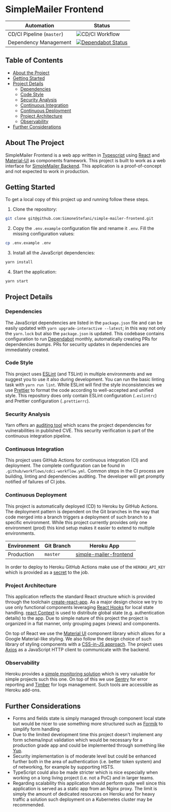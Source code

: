# SimpleMailer Frontend

| Automation                | Status                                                                                                                                         |
| ------------------------- | ---------------------------------------------------------------------------------------------------------------------------------------------- |
| CD/CI Pipeline (`master`) | ![CD/CI Workflow](https://github.com/SimoneStefani/simple-mailer-frontend/workflows/CD/CI%20Workflow/badge.svg)                                |
| Dependency Management     | [![Dependabot Status](https://api.dependabot.com/badges/status?host=github&repo=SimoneStefani/simple-mailer-frontend)](https://dependabot.com) |

## Table of Contents

- [About the Project](#about-the-project)
- [Getting Started](#getting-started)
- [Project Details](#project-details)
  - [Dependencies](#dependencies)
  - [Code Style](#code-style)
  - [Security Analysis](#security-analysis)
  - [Continuous Integration](#continuous-integration)
  - [Continuous Deployment](#continuous-deployment)
  - [Project Architecture](#project-architecture)
  - [Observability](#observability)
- [Further Considerations](#further-considerations)

## About The Project

SimpleMailer Frontend is a web app written in [Typescript](https://www.typescriptlang.org) using [React](https://reactjs.org/) and [Material-UI](https://material-ui.com) as components framework. This project is built to work as a web interface for [SimpleMailer Backend](https://github.com/SimoneStefani/simple-mailer-backend). This application is a proof-of-concept and not expected to work in production.

## Getting Started

To get a local copy of this project up and running follow these steps.

1. Clone the repository:

```sh
git clone git@github.com:SimoneStefani/simple-mailer-frontend.git
```

2. Copy the `.env.example` configuration file and rename it `.env`. Fill the missing configuration values:

```sh
cp .env.example .env
```

3. Install all the JavaScript dependencies:

```sh
yarn install
```

4. Start the application:

```sh
yarn start
```

## Project Details

### Dependencies

The JavaScript dependencies are listed in the `package.json` file and can be easily updated with `yarn upgrade-interactive --latest`; in this way not only the `yarn.lock` but also the `package.json` is updated. This codebase contains configuration to run [Dependabot](https://dependabot.com/) monthly, automatically creating PRs for dependencies _bumps_. PRs for security updates in dependencies are immediately created.

### Code Style

This project uses [ESLint](https://eslint.org/) (and TSLint) in multiple environments and we suggest you to use it also during development. You can run the basic linting task with `yarn run lint`. While ESLint will find the style inconsistencies we use [Prettier](https://prettier.io/) to format the code according to well-accepted and unified style. This repository does only contain ESLint configuration (`.eslintrc`) and Prettier configuration (`.prettierrc`).

### Security Analysis

Yarn offers an [auditing tool](https://yarnpkg.com/lang/en/docs/cli/audit/) which scans the project dependencies for vulnerabilities in published CVE. This security verification is part of the continuous integration pipeline.

### Continuous Integration

This project uses GitHub Actions for continuous integration (CI) and deployment. The complete configuration can be found in `.github/workflows/cdci-workflow.yml`. Common steps in the CI process are building, linting and dependencies auditing. The developer will get promptly notified of failures of CI jobs.

### Continuous Deployment

This project is automatically deployed (CD) to Heroku by GitHub Actions. The deployment pattern is dependent on the Git branches in the way that code merged into a branch triggers a deployment of such branch to a specific environment. While this project currently provides only one environment (prod) this kind setup makes it easier to extend to multiple environments.

| Environment | Git Branch | Heroku App                                                                         |
| ----------- | ---------- | ---------------------------------------------------------------------------------- |
| Production  | `master`   | [simple-mailer-frontend](https://dashboard.heroku.com/apps/simple-mailer-frontend) |

In order to deploy to Heroku GitHub Actions make use of the `HEROKU_API_KEY` which is provided as a [secret](https://help.github.com/en/github/automating-your-workflow-with-github-actions/virtual-environments-for-github-actions#creating-and-using-secrets-encrypted-variables) to the job.

### Project Architecture

This application reflects the standard React structure which is provided through the toolchain [create-react-app](https://facebook.github.io/create-react-app/docs/getting-started). As a major design choice we try to use only functional components leveraging [React Hooks](https://reactjs.org/docs/hooks-intro.html) for local state handling. [react Context](https://reactjs.org/docs/context.html) is used to distribute global state (e.g. authentication details) to the app. Due to simple nature of this project the project is organized in a flat manner, only grouping pages (views) and components.

On top of React we use the [Material UI](https://material-ui.com/) component library which allows for a Google Material-like styling. We also follow the design choice of such library of styling components with a [CSS-in-JS approach](https://material-ui.com/styles/basics/). The project uses [Axios](https://github.com/axios/axios) as a JavaScript HTTP client to communicate with the backend.

### Observability

Heroku provides a [simple monitoring solution](https://devcenter.heroku.com/categories/monitoring-metrics) which is very valuable for simple projects such this one. On top of this we use [Sentry](https://sentry.io/) for error reporting and [Timber](https://timber.io/) for logs management. Such tools are accessible as Heroku add-ons.

## Further Considerations

- Forms and fields state is simply managed through component local state but would be nicer to use something more structured such as [Formik](https://github.com/jaredpalmer/formik) to simplify form handling
- Due to the limited development time this project doesn't implement any form schema/input validation which would be necessary for a production grade app and could be implemented through something like [Yup](https://github.com/jquense/yup).
- Security implementation is of moderate level but could be enhanced further both in the area of authentication (i.e. better token system) and of networking, for example by supporting HSTS.
- TypeScript could also be made stricter which is nice especially when working on a long living project (i.e. not a PoC) and in larger teams.
- Regarding scalability this application should perform quite well since this application is served as a static app from an Nginx proxy. The limit is simply the amount of dedicated resources on Heroku and for heavy traffic a solution such deployment on a Kubernetes cluster may be recommended.
